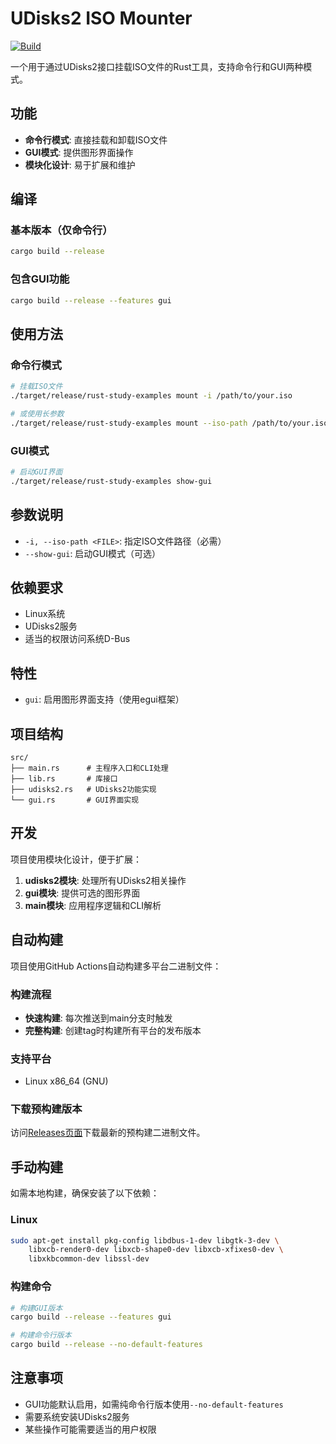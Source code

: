 # UDisks2 ISO Mounter

[![Build](https://github.com/junjiangao/rust-study-demo/actions/workflows/quick-build.yml/badge.svg?event=push)](https://github.com/junjiangao/rust-study-demo/actions/workflows/quick-build.yml)

一个用于通过UDisks2接口挂载ISO文件的Rust工具，支持命令行和GUI两种模式。

## 功能

- **命令行模式**: 直接挂载和卸载ISO文件
- **GUI模式**: 提供图形界面操作
- **模块化设计**: 易于扩展和维护

## 编译

### 基本版本（仅命令行）
```bash
cargo build --release
```

### 包含GUI功能
```bash
cargo build --release --features gui
```

## 使用方法

### 命令行模式
```bash
# 挂载ISO文件
./target/release/rust-study-examples mount -i /path/to/your.iso

# 或使用长参数
./target/release/rust-study-examples mount --iso-path /path/to/your.iso
```

### GUI模式
```bash
# 启动GUI界面
./target/release/rust-study-examples show-gui
```

## 参数说明

- `-i, --iso-path <FILE>`: 指定ISO文件路径（必需）
- `--show-gui`: 启动GUI模式（可选）

## 依赖要求

- Linux系统
- UDisks2服务
- 适当的权限访问系统D-Bus

## 特性

- `gui`: 启用图形界面支持（使用egui框架）

## 项目结构

```
src/
├── main.rs      # 主程序入口和CLI处理
├── lib.rs       # 库接口
├── udisks2.rs   # UDisks2功能实现
└── gui.rs       # GUI界面实现
```

## 开发

项目使用模块化设计，便于扩展：

1. **udisks2模块**: 处理所有UDisks2相关操作
2. **gui模块**: 提供可选的图形界面
3. **main模块**: 应用程序逻辑和CLI解析

## 自动构建

项目使用GitHub Actions自动构建多平台二进制文件：

### 构建流程
- **快速构建**: 每次推送到main分支时触发
- **完整构建**: 创建tag时构建所有平台的发布版本

### 支持平台
- Linux x86_64 (GNU)

### 下载预构建版本
访问[Releases页面](../../releases)下载最新的预构建二进制文件。

## 手动构建

如需本地构建，确保安装了以下依赖：

### Linux
```bash
sudo apt-get install pkg-config libdbus-1-dev libgtk-3-dev \
    libxcb-render0-dev libxcb-shape0-dev libxcb-xfixes0-dev \
    libxkbcommon-dev libssl-dev
```

### 构建命令
```bash
# 构建GUI版本
cargo build --release --features gui

# 构建命令行版本
cargo build --release --no-default-features
```

## 注意事项

- GUI功能默认启用，如需纯命令行版本使用`--no-default-features`
- 需要系统安装UDisks2服务
- 某些操作可能需要适当的用户权限
